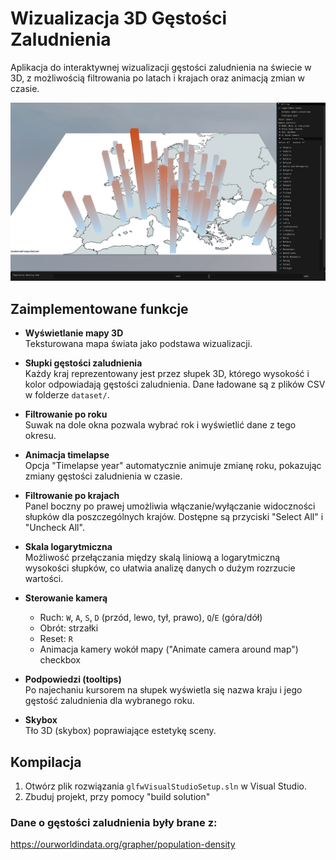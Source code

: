 # Wizualizacja 3D Gęstości Zaludnienia

Aplikacja do interaktywnej wizualizacji gęstości zaludnienia na świecie w 3D, z możliwością filtrowania po latach i krajach oraz animacją zmian w czasie.

![screenshot](screenshot.png)

## Zaimplementowane funkcje

- **Wyświetlanie mapy 3D**  
  Teksturowana mapa świata jako podstawa wizualizacji.

- **Słupki gęstości zaludnienia**  
  Każdy kraj reprezentowany jest przez słupek 3D, którego wysokość i kolor odpowiadają gęstości zaludnienia. Dane ładowane są z plików CSV w folderze `dataset/`.

- **Filtrowanie po roku**  
  Suwak na dole okna pozwala wybrać rok i wyświetlić dane z tego okresu.

- **Animacja timelapse**  
  Opcja "Timelapse year" automatycznie animuje zmianę roku, pokazując zmiany gęstości zaludnienia w czasie.

- **Filtrowanie po krajach**  
  Panel boczny po prawej umożliwia włączanie/wyłączanie widoczności słupków dla poszczególnych krajów. Dostępne są przyciski "Select All" i "Uncheck All".

- **Skala logarytmiczna**  
  Możliwość przełączania między skalą liniową a logarytmiczną wysokości słupków, co ułatwia analizę danych o dużym rozrzucie wartości.

- **Sterowanie kamerą**  
  - Ruch: `W`, `A`, `S`, `D` (przód, lewo, tył, prawo), `Q`/`E` (góra/dół)
  - Obrót: strzałki
  - Reset: `R`
  - Animacja kamery wokół mapy ("Animate camera around map") checkbox

- **Podpowiedzi (tooltips)**  
  Po najechaniu kursorem na słupek wyświetla się nazwa kraju i jego gęstość zaludnienia dla wybranego roku.

- **Skybox**  
  Tło 3D (skybox) poprawiające estetykę sceny.



## Kompilacja

1. Otwórz plik rozwiązania `glfwVisualStudioSetup.sln` w Visual Studio.
2. Zbuduj projekt, przy pomocy "build solution"

### Dane o gęstości zaludnienia były brane z: 
https://ourworldindata.org/grapher/population-density



